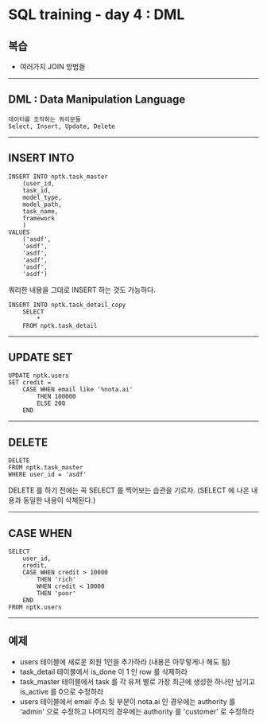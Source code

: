 # SQL training - day 4 : DML

## 복습
   * 여러가지 JOIN 방법들
***

## DML : Data Manipulation Language
```
데이터를 조작하는 쿼리문들
Select, Insert, Update, Delete
```
***
## INSERT INTO
```
INSERT INTO nptk.task_master
    (user_id, 
    task_id, 
    model_type, 
    model_path, 
    task_name,
    framework
    )
VALUES
    ('asdf',
    'asdf',
    'asdf',
    'asdf',
    'asdf',
    'asdf')
```
쿼리한 내용을 그대로 INSERT 하는 것도 가능하다.
```
INSERT INTO nptk.task_detail_copy 
    SELECT 
        * 
    FROM nptk.task_detail
```

***
## UPDATE SET
```
UPDATE nptk.users 
SET credit =
    CASE WHEN email like '%nota.ai'
        THEN 100000
        ELSE 200
    END
```
***
## DELETE
```
DELETE 
FROM nptk.task_master
WHERE user_id = 'asdf'
```
DELETE 를 하기 전에는 꼭 SELECT 를 찍어보는 습관을 기르자.
(SELECT 에 나온 내용과 동일한 내용이 삭제된다.)

***
## CASE WHEN
```
SELECT
	user_id, 
    credit,
	CASE WHEN credit > 10000
	    THEN 'rich'
	    WHEN credit < 10000
	    THEN 'poor'
	END
FROM nptk.users
```
***
## 예제
* users 테이블에 새로운 회원 1인을 추가하라 (내용은 아무렇게나 해도 됨)
* task_detail 테이블에서 is_done 이 1 인 row 를 삭제하라
* task_master 테이블에서 task 를 각 유저 별로 가장 최근에 생성한 하나만 남기고 is_active 를 0으로 수정하라
* users 테이블에서 email 주소 뒷 부분이 nota.ai 인 경우에는 authority 를 'admin' 으로 수정하고 나머지의 경우에는 authority 를 'customer' 로 수정하라

